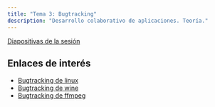 ```yaml
---
title: "Tema 3: Bugtracking"
description: "Desarrollo colaborativo de aplicaciones. Teoría."
---
```


[Diapositivas de la sesión](/dca-gii/diapositivas/teoria/04-bugtracking.html)

## Enlaces de interés

- [Bugtracking de linux](https://lore.kernel.org/lkml/mhng-7755CB81-B0C6-42D3-82B5-CE37669F176C@palmerdabbelt-mac/)
- [Bugtracking de wine](https://bugs.winehq.org/)
- [Bugtracking de ffmpeg](https://trac.ffmpeg.org/query?status=new&status=open&status=reopened&col=id&col=summary&col=status&col=type&col=component&col=version&col=time&col=changetime&order=priority&report=1)